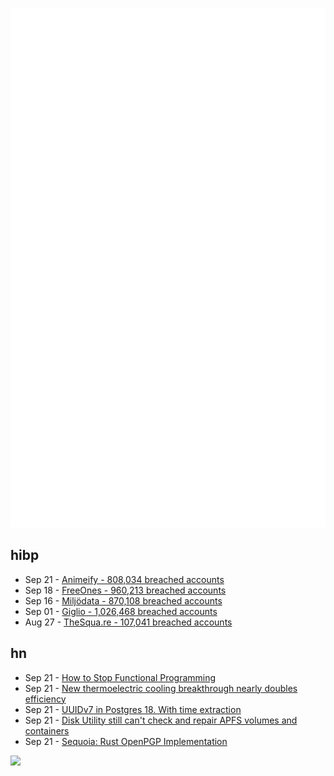 ![Metrics](https://raw.githubusercontent.com/phixion/phixion/master/metrics.svg)

## hibp

<!--
for https://github.com/phixion/phixion/blob/main/.github/workflows/feeds.yml
-->
<!--START_SECTION:haveibeenpwnd-->
- Sep 21 - [Animeify - 808,034 breached accounts](https://haveibeenpwned.com/Breach/Animeify)
- Sep 18 - [FreeOnes - 960,213 breached accounts](https://haveibeenpwned.com/Breach/FreeOnes)
- Sep 16 - [Miljödata - 870,108 breached accounts](https://haveibeenpwned.com/Breach/Miljodata)
- Sep 01 - [Giglio - 1,026,468 breached accounts](https://haveibeenpwned.com/Breach/Giglio)
- Aug 27 - [TheSqua.re - 107,041 breached accounts](https://haveibeenpwned.com/Breach/TheSquare)
<!--END_SECTION:haveibeenpwnd-->

## hn

<!--
for https://github.com/phixion/phixion/blob/main/.github/workflows/feeds.yml
-->
<!--START_SECTION:hn-->
- Sep 21 - [How to Stop Functional Programming](https://brianmckenna.org/blog/howtostopfp)
- Sep 21 - [New thermoelectric cooling breakthrough nearly doubles efficiency](https://www.sciencedaily.com/releases/2025/09/250919085242.htm)
- Sep 21 - [UUIDv7 in Postgres 18. With time extraction](https://www.thenile.dev/blog/uuidv7)
- Sep 21 - [Disk Utility still can't check and repair APFS volumes and containers](https://eclecticlight.co/2021/11/19/disk-utility-still-cant-check-and-repair-apfs-volumes-and-containers/)
- Sep 21 - [Sequoia: Rust OpenPGP Implementation](https://gitlab.com/sequoia-pgp/sequoia)
<!--END_SECTION:hn-->

<!--
for https://yhype.me
-->
![](https://hit.yhype.me/github/profile?user_id=13013670)
